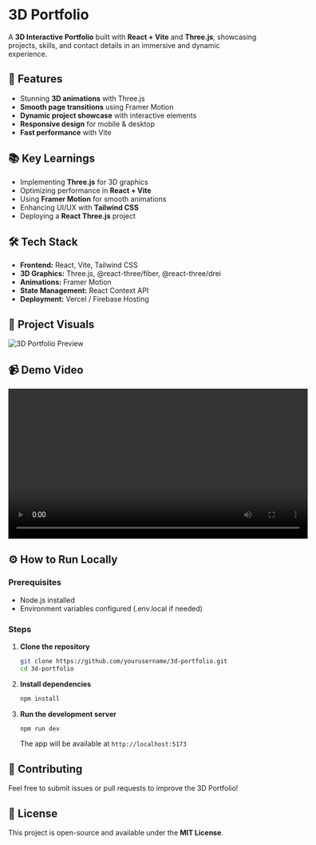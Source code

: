 # 3D Portfolio

A **3D Interactive Portfolio** built with **React + Vite** and **Three.js**, showcasing projects, skills, and contact details in an immersive and dynamic experience.

## 🚀 Features
- Stunning **3D animations** with Three.js
- **Smooth page transitions** using Framer Motion
- **Dynamic project showcase** with interactive elements
- **Responsive design** for mobile & desktop
- **Fast performance** with Vite

## 📚 Key Learnings
- Implementing **Three.js** for 3D graphics
- Optimizing performance in **React + Vite**
- Using **Framer Motion** for smooth animations
- Enhancing UI/UX with **Tailwind CSS**
- Deploying a **React Three.js** project

## 🛠️ Tech Stack
- **Frontend:** React, Vite, Tailwind CSS
- **3D Graphics:** Three.js, @react-three/fiber, @react-three/drei
- **Animations:** Framer Motion
- **State Management:** React Context API
- **Deployment:** Vercel / Firebase Hosting

## 📸 Project Visuals
![3D Portfolio Preview](https://via.placeholder.com/800x400.png?text=Project+Preview)

## 📹 Demo Video
<video src="./demo.mp4" controls width="600"></video>

## ⚙️ How to Run Locally

### Prerequisites
- Node.js installed
- Environment variables configured (.env.local if needed)

### Steps
1. **Clone the repository**
   ```sh
   git clone https://github.com/yourusername/3d-portfolio.git
   cd 3d-portfolio
   ```

2. **Install dependencies**
   ```sh
   npm install
   ```

3. **Run the development server**
   ```sh
   npm run dev
   ```
   The app will be available at `http://localhost:5173`


## 🤝 Contributing
Feel free to submit issues or pull requests to improve the 3D Portfolio!

## 📜 License
This project is open-source and available under the **MIT License**.
